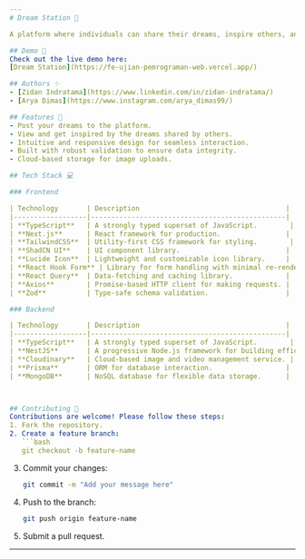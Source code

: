 ```yaml
---
# Dream Station 🌟  

A platform where individuals can share their dreams, inspire others, and stay motivated to achieve their aspirations. The goal is to create a supportive community that encourages personal growth and reminds everyone to pursue their dreams.  

## Demo 🚀  
Check out the live demo here:  
[Dream Station](https://fe-ujian-pemrograman-web.vercel.app/)  

## Authors ✨  
- [Zidan Indratama](https://www.linkedin.com/in/zidan-indratama/)  
- [Arya Dimas](https://www.instagram.com/arya_dimas99/)  

## Features 🌟  
- Post your dreams to the platform.  
- View and get inspired by the dreams shared by others.  
- Intuitive and responsive design for seamless interaction.  
- Built with robust validation to ensure data integrity.  
- Cloud-based storage for image uploads.  

## Tech Stack 💻  

### Frontend  

| Technology       | Description                                    |
|------------------|------------------------------------------------|
| **TypeScript**   | A strongly typed superset of JavaScript.        |
| **Next.js**      | React framework for production.                |
| **TailwindCSS**  | Utility-first CSS framework for styling.        |
| **ShadCN UI**    | UI component library.                          |
| **Lucide Icon**  | Lightweight and customizable icon library.     |
| **React Hook Form** | Library for form handling with minimal re-renders. |
| **React Query**  | Data-fetching and caching library.             |
| **Axios**        | Promise-based HTTP client for making requests. |
| **Zod**          | Type-safe schema validation.                   |

### Backend  

| Technology       | Description                                    |
|------------------|------------------------------------------------|
| **TypeScript**   | A strongly typed superset of JavaScript.        |
| **NestJS**       | A progressive Node.js framework for building efficient and scalable server-side applications. |
| **Cloudinary**   | Cloud-based image and video management service. |
| **Prisma**       | ORM for database interaction.                  |
| **MongoDB**      | NoSQL database for flexible data storage.      |



## Contributing 🤝  
Contributions are welcome! Please follow these steps:  
1. Fork the repository.  
2. Create a feature branch:  
   ```bash  
   git checkout -b feature-name  
   ```  
3. Commit your changes:  
   ```bash  
   git commit -m "Add your message here"  
   ```  
4. Push to the branch:  
   ```bash  
   git push origin feature-name  
   ```  
5. Submit a pull request.  


---
```


